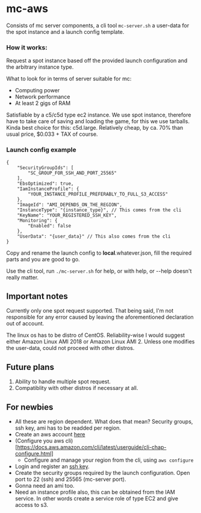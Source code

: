 # mc-aws

Consists of mc server components, a cli tool `mc-server.sh` a user-data for the spot instance and a launch config template.

### How it works:
Request a spot instance based off the provided launch configuration and the arbitrary instance type.

What to look for in terms of server suitable for mc:
* Computing power
* Network performance
* At least 2 gigs of RAM

Satisfiable by a c5/c5d type ec2 instance.
We use spot instance, therefore have to take care of saving and loading the game, for this we use tarballs.
Kinda best choice for this: c5d.large. Relatively cheap, by ca. 70% than usual price, $0.033 + TAX of course.

### Launch config example
```
{
    "SecurityGroupIds": [
        "SC_GROUP_FOR_SSH_AND_PORT_25565"
    ],
    "EbsOptimized": true,
    "IamInstanceProfile": {
        "YOUR_INSTANCE_PROFILE_PREFERABLY_TO_FULL_S3_ACCESS"
    },
    "ImageId": "AMI_DEPENDS_ON_THE_REGION",
    "InstanceType": "{instance_type}", // This comes from the cli
    "KeyName": "YOUR_REGISTERED_SSH_KEY",
    "Monitoring": {
        "Enabled": false
    },
    "UserData": "{user_data}" // This also comes from the cli
}
```
Copy and rename the launch config to **local**.whatever.json, fill the required parts and you are good to go.

Use the cli tool, run `./mc-server.sh` for help, or with help, or --help doesn't really matter. 

## Important notes

Currently only one spot request supported. That being said, I'm not responsible for any error caused by leaving the aforementioned declaration out of account.

The linux os has to be distro of CentOS. Reliability-wise I would suggest either Amazon Linux AMI 2018 or Amazon Linux AMI 2.
Unless one modifies the user-data, could not proceed with other distros. 

## Future plans

1. Ability to handle multiple spot request.
2. Compatiblity with other distros if necessary at all.

## For newbies

* All these are region dependent. What does that mean? Security groups, ssh key, ami has to be readded per region.
* Create an aws account [here](https://aws.amazon.com/resources/create-account/?tag=duckduckgo-d-20)
* (Configure you aws cli)[https://docs.aws.amazon.com/cli/latest/userguide/cli-chap-configure.html]
    * Configure and manage your region from the cli, using `aws configure`
* Login and register an [ssh key](https://docs.aws.amazon.com/opsworks/latest/userguide/security-settingsshkey.html).
* Create the security groups required by the launch configuration. Open port to 22 (ssh) and 25565 (mc-server port).
* Gonna need an ami too.
* Need an instance profile also, this can be obtained from the IAM service. In other words create a service role of type EC2 and give access to s3.
